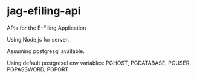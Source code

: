 # jag-efiling-api
APIs for the E-Filing Application

Using Node.js for server.

Assuming postgresql available.

Using default postgresql env variables: PGHOST, PGDATABASE, PGUSER, PGPASSWORD, PGPORT
